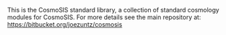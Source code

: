 This is the CosmoSIS standard library, a collection of standard cosmology modules for CosmoSIS.
For more details see the main repository at:
https://bitbucket.org/joezuntz/cosmosis